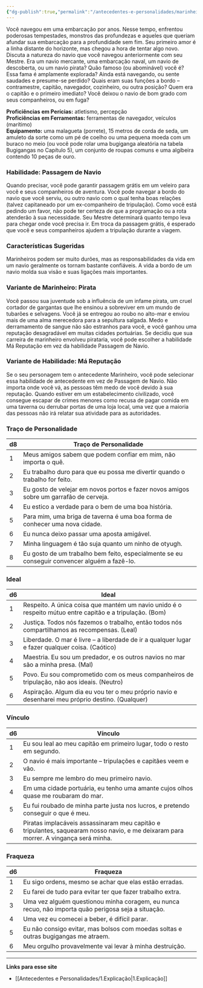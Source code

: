 ```yaml
---
{"dg-publish":true,"permalink":"/antecedentes-e-personalidades/marinheiro/","tags":["Antecedentes","Marinheiro"]}
---
```


Você navegou em uma embarcação por anos. Nesse tempo, enfrentou poderosas tempestades, monstros das profundezas e aqueles que queriam afundar sua embarcação para a profundidade sem fim. Seu primeiro amor é a linha distante do horizonte, mas chegou a hora de tentar algo novo. Discuta a natureza do navio que você navegou anteriormente com seu Mestre. Era um navio mercante, uma embarcação naval, um navio de descoberta, ou um navio pirata? Quão famoso (ou abominável) você é? Essa fama é amplamente explorada? Ainda está navegando, ou sente saudades e presume-se perdido? Quais eram suas funções a bordo – contramestre, capitão, navegador, cozinheiro, ou outra posição? Quem era o capitão e o primeiro imediato? Você deixou o navio de bom grado com seus companheiros, ou em fuga?

**Proficiências em Perícias:** atletismo, percepção  
**Proficiências em Ferramentas:** ferramentas de navegador, veículos (marítimo)  
**Equipamento:** uma malagueta (porrete), 15 metros de corda de seda, um amuleto da sorte como um pé de coelho ou uma pequena moeda com um buraco no meio (ou você pode rolar uma bugiganga aleatória na tabela Bugigangas no Capítulo 5), um conjunto de roupas comuns e uma algibeira contendo 10 peças de ouro.

### Habilidade: Passagem de Navio
Quando precisar, você pode garantir passagem grátis em um veleiro para você e seus companheiros de aventura. Você pode navegar a bordo do navio que você serviu, ou outro navio com o qual tenha boas relações (talvez capitaneado por um ex-companheiro de tripulação). Como você está pedindo um favor, não pode ter certeza de que a programação ou a rota atenderão à sua necessidade. Seu Mestre determinará quanto tempo leva para chegar onde você precisa ir. Em troca da passagem grátis, é esperado que você e seus companheiros ajudem a tripulação durante a viagem.

### Características Sugeridas
Marinheiros podem ser muito durões, mas as responsabilidades da vida em um navio geralmente os tornam bastante confiáveis. A vida a bordo de um navio molda sua visão e suas ligações mais importantes.

### Variante de Marinheiro: Pirata
Você passou sua juventude sob a influência de um infame pirata, um cruel cortador de gargantas que lhe ensinou a sobreviver em um mundo de tubarões e selvagens. Você já se entregou ao roubo no alto-mar e enviou mais de uma alma merecedora para a sepultura salgada. Medo e derramamento de sangue não são estranhos para você, e você ganhou uma reputação desagradável em muitas cidades portuárias. Se decidiu que sua carreira de marinheiro envolveu pirataria, você pode escolher a habilidade Má Reputação em vez da habilidade Passagem de Navio.

### Variante de Habilidade: Má Reputação
Se o seu personagem tem o antecedente Marinheiro, você pode selecionar essa habilidade de antecedente em vez de Passagem de Navio. Não importa onde você vá, as pessoas têm medo de você devido à sua reputação. Quando estiver em um estabelecimento civilizado, você consegue escapar de crimes menores como recusa de pagar comida em uma taverna ou derrubar portas de uma loja local, uma vez que a maioria das pessoas não irá relatar sua atividade para as autoridades.

### Traço de Personalidade

| d8 | Traço de Personalidade                                                                 |
|----|----------------------------------------------------------------------------------------|
| 1  | Meus amigos sabem que podem confiar em mim, não importa o quê.                          |
| 2  | Eu trabalho duro para que eu possa me divertir quando o trabalho for feito.             |
| 3  | Eu gosto de velejar em novos portos e fazer novos amigos sobre um garrafão de cerveja.   |
| 4  | Eu estico a verdade para o bem de uma boa história.                                      |
| 5  | Para mim, uma briga de taverna é uma boa forma de conhecer uma nova cidade.              |
| 6  | Eu nunca deixo passar uma aposta amigável.                                               |
| 7  | Minha linguagem é tão suja quanto um ninho de otyugh.                                    |
| 8  | Eu gosto de um trabalho bem feito, especialmente se eu conseguir convencer alguém a fazê-lo. |

### Ideal

| d6 | Ideal                                                                                 |
|----|---------------------------------------------------------------------------------------|
| 1  | Respeito. A única coisa que mantém um navio unido é o respeito mútuo entre capitão e a tripulação. (Bom) |
| 2  | Justiça. Todos nós fazemos o trabalho, então todos nós compartilhamos as recompensas. (Leal) |
| 3  | Liberdade. O mar é livre – a liberdade de ir a qualquer lugar e fazer qualquer coisa. (Caótico) |
| 4  | Maestria. Eu sou um predador, e os outros navios no mar são a minha presa. (Mal) |
| 5  | Povo. Eu sou comprometido com os meus companheiros de tripulação, não aos ideais. (Neutro) |
| 6  | Aspiração. Algum dia eu vou ter o meu próprio navio e desenharei meu próprio destino. (Qualquer) |

### Vínculo

| d6 | Vínculo                                                                                      |
|----|----------------------------------------------------------------------------------------------|
| 1  | Eu sou leal ao meu capitão em primeiro lugar, todo o resto em segundo.                       |
| 2  | O navio é mais importante – tripulações e capitães veem e vão.                                |
| 3  | Eu sempre me lembro do meu primeiro navio.                                                    |
| 4  | Em uma cidade portuária, eu tenho uma amante cujos olhos quase me roubaram do mar.            |
| 5  | Eu fui roubado de minha parte justa nos lucros, e pretendo conseguir o que é meu.              |
| 6  | Piratas implacáveis assassinaram meu capitão e tripulantes, saquearam nosso navio, e me deixaram para morrer. A vingança será minha. |

### Fraqueza

| d6 | Fraqueza                                                                                      |
|----|----------------------------------------------------------------------------------------------|
| 1  | Eu sigo ordens, mesmo se achar que elas estão erradas.                                      |
| 2  | Eu farei de tudo para evitar ter que fazer trabalho extra.                                    |
| 3  | Uma vez alguém questionou minha coragem, eu nunca recuo, não importa quão perigosa seja a situação. |
| 4  | Uma vez eu comecei a beber, é difícil parar.                                                  |
| 5  | Eu não consigo evitar, mas bolsos com moedas soltas e outras bugigangas me atraem.            |
| 6  | Meu orgulho provavelmente vai levar à minha destruição.                                      |
___
**Links para esse site**
- [[Antecedentes e Personalidades/1.Explicação\|1.Explicação]]